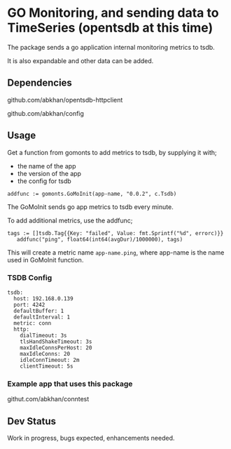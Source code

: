 # GO Monitoring, and sending data to TimeSeries (opentsdb at this time)

The package sends a go application internal monitoring metrics to tsdb.

It is also expandable and other data can be added.

## Dependencies
github.com/abkhan/opentsdb-httpclient

github.com/abkhan/config

## Usage

Get a function from gomonts to add metrics to tsdb, by supplying it with;
 - the name of the app
 - the version of the app
 - the config for tsdb

 ```
 addfunc := gomonts.GoMoInit(app-name, "0.0.2", c.Tsdb)
 ```

 The GoMoInit sends go app metrics to tsdb every minute.

 To add additional metrics, use the addfunc;

 ```
 tags := []tsdb.Tag{{Key: "failed", Value: fmt.Sprintf("%d", errorc)}}
	addfunc("ping", float64(int64(avgDur)/1000000), tags)
```

This will create a metric name `app-name.ping`, where app-name is the name used in GoMoInit function.

### TSDB Config

```
tsdb:
  host: 192.168.0.139
  port: 4242
  defaultBuffer: 1
  defaultInterval: 1
  metric: conn
  http:
    dialTimeout: 3s
    tlsHandShakeTimeout: 3s 
    maxIdleConnsPerHost: 20
    maxIdleConns: 20
    idleConnTimeout: 2m   
    clientTimeout: 5s  
```

### Example app that uses this package
githut.com/abkhan/conntest

## Dev Status
Work in progress, bugs expected, enhancements needed.